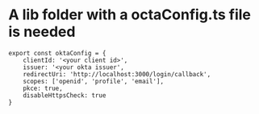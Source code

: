 # A lib folder with a octaConfig.ts file is needed

```
export const oktaConfig = {
    clientId: '<your client id>',
    issuer: '<your okta issuer',
    redirectUri: 'http://localhost:3000/login/callback',
    scopes: ['openid', 'profile', 'email'],
    pkce: true,
    disableHttpsCheck: true
}
```
